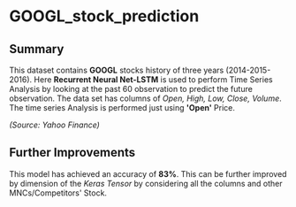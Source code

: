 # GOOGL_stock_prediction

## Summary
This dataset contains **GOOGL** stocks history of three years (2014-2015-2016). Here **Recurrent Neural Net-LSTM** is used to perform Time Series Analysis by looking at the past 60 observation to predict the future observation. The data set has columns of _Open, High, Low, Close, Volume_. The time series Analysis is performed just using **'Open'** Price. 

_(Source: Yahoo Finance)_

## Further Improvements
This model has achieved an accuracy of **83%**. This can be further improved by dimension of the _Keras Tensor_ by considering all the columns and other MNCs/Competitors' Stock.
